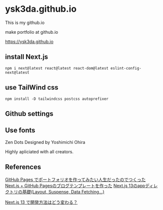 # ysk3da.github.io

This is my github.io

make portfolio at github.io

https://ysk3da.github.io

## install Next.js

```shell
npm i next@latest react@latest react-dom@latest eslint-config-next@latest
```

## use TailWind css

```shell
npm install -D tailwindcss postcss autoprefixer
```

## Github settings

## Use fonts

Zen Dots
Designed by Yoshimichi Ohira

Highly apliciated with all creators.

## References

[GitHub Pages でポートフォリオを作ってみたい人生だったのでつくった](https://zenn.dev/entaku/articles/f5b87912475a27)
[Next.js + GitHub Pagesのブログテンプレートを作った](https://zenn.dev/subt/articles/957bd5d01485e1)
[Next.js 13のappディレクトリの基礎(Layout, Suspense, Data Fetching…)](https://reffect.co.jp/react/next-js-13-app)

[Next.js 13 で開発方法はどう変わる？](https://zenn.dev/jtakahashi64/articles/a9d2ae3285ceb6)